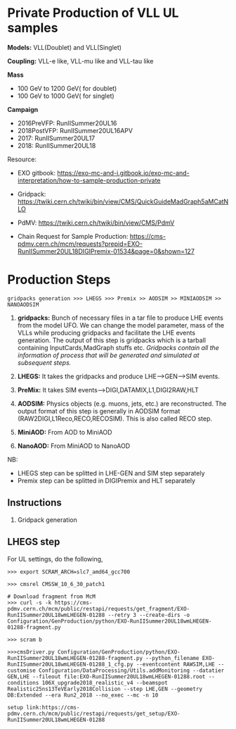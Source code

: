 # Private Production of VLL UL samples

**Models:** VLL(Doublet) and VLL(Singlet)

**Coupling:** VLL-e like, VLL-mu like and VLL-tau like

**Mass**
- 100 GeV to 1200 GeV( for doublet)
- 100 GeV to 1000 GeV( for singlet)

**Campaign**
- 2016PreVFP: RunIISummer20UL16
- 2018PostVFP: RunIISummer20UL16APV
- 2017: RunIISummer20UL17
- 2018: RunIISummer20UL18

Resource:
- EXO gitbook: https://exo-mc-and-i.gitbook.io/exo-mc-and-interpretation/how-to-sample-production-private
- Gridpack: https://twiki.cern.ch/twiki/bin/view/CMS/QuickGuideMadGraph5aMCatNLO
- PdMV: https://twiki.cern.ch/twiki/bin/view/CMS/PdmV

- Chain Request for Sample Production: https://cms-pdmv.cern.ch/mcm/requests?prepid=EXO-RunIISummer20UL18DIGIPremix-01534&page=0&shown=127 

# Production Steps

```
gridpacks generation >>> LHEGS >>> Premix >> AODSIM >> MINIAODSIM >> NANOAODSIM

```
1. **gridpacks:** Bunch of necessary files in a tar file to produce LHE events from the model UFO. We can change the model parameter, mass of the VLLs while producing gridpacks and facilitate the LHE events generation. The output of this step is gridpacks which is a tarball containing InputCards,MadGraph stuffs etc. *Gridpacks contain all the information of process that will be generated and simulated at subsequent steps.*

2. **LHEGS:** It takes the gridpacks and produce LHE-->GEN-->SIM events.

3. **PreMix:** It takes SIM events-->DIGI,DATAMIX,L1,DIGI2RAW,HLT

4. **AODSIM:** Physics objects (e.g. muons, jets, etc.) are reconstructed. The output format of this step is generally in AODSIM format (RAW2DIGI,L1Reco,RECO,RECOSIM). This is also called RECO step.

5. **MiniAOD:** From AOD to MiniAOD

6. **NanoAOD:** From MiniAOD to NanoAOD

NB:
- LHEGS step can be splitted in LHE-GEN and SIM step separately
- Premix step can be splitted in DIGIPremix and HLT separately

## Instructions

1. Gridpack generation

## LHEGS step

For UL settings, do the following,

```
>>> export SCRAM_ARCH=slc7_amd64_gcc700

>>> cmsrel CMSSW_10_6_30_patch1

# Download fragment from McM
>>> curl -s -k https://cms-pdmv.cern.ch/mcm/public/restapi/requests/get_fragment/EXO-RunIISummer20UL18wmLHEGEN-01288 --retry 3 --create-dirs -o Configuration/GenProduction/python/EXO-RunIISummer20UL18wmLHEGEN-01288-fragment.py

>>> scram b

>>>cmsDriver.py Configuration/GenProduction/python/EXO-RunIISummer20UL18wmLHEGEN-01288-fragment.py --python_filename EXO-RunIISummer20UL18wmLHEGEN-01288_1_cfg.py --eventcontent RAWSIM,LHE --customise Configuration/DataProcessing/Utils.addMonitoring --datatier GEN,LHE --fileout file:EXO-RunIISummer20UL18wmLHEGEN-01288.root --conditions 106X_upgrade2018_realistic_v4 --beamspot Realistic25ns13TeVEarly2018Collision --step LHE,GEN --geometry DB:Extended --era Run2_2018 --no_exec --mc -n 10

setup link:https://cms-pdmv.cern.ch/mcm/public/restapi/requests/get_setup/EXO-RunIISummer20UL18wmLHEGEN-01288
```

##

